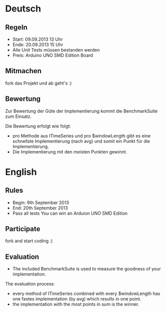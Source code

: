 # Deutsch

## Regeln

* Start: 09.09.2013 13 Uhr
* Ende: 20.09.2013 15 Uhr
* Alle Unit Tests müssen bestanden werden
* Preis: Arduino UNO SMD Edition Board

## Mitmachen

fork das Projekt und ab geht's :)

## Bewertung

Zur Bewertung der Güte der Implementierung kommt die BenchmarkSuite zum Einsatz.

Die Bewertung erfolgt wie folgt:
* pro Methode aus ITimeSeries und pro $windowLength gibt es eine schnellste Implementierung (nach avg) und somit ein Punkt für die Implementierung.
* Die Implementierung mit den meisten Punkten gewinnt.

# English

## Rules

* Begin: 9th September 2013
* End: 20th September 2013
* Pass all tests
You can win an Arduion UNO SMD Edition

## Participate

fork and start coding :)

## Evaluation

* The included BenchmarkSuite is used to measure the goodness of your implementation.

The evaluation process:
* every method of ITimeSeries combined with every $windowLength has one fastes implementation (by avg) which results in one point.
* the implementation with the most points in sum is the winner.

